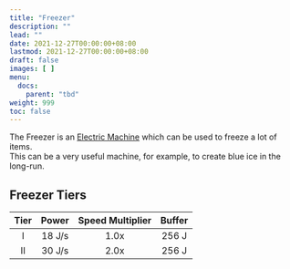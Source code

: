 ```yaml
---
title: "Freezer"
description: ""
lead: ""
date: 2021-12-27T00:00:00+08:00
lastmod: 2021-12-27T00:00:00+08:00
draft: false
images: [ ]
menu:
  docs:
    parent: "tbd"
weight: 999
toc: false
---
```


The Freezer is an [Electric Machine](/docs/slimefun/electric-machines) which can be used to freeze a lot of items.  
This can be a very useful machine, for example, to create blue ice in the long-run.

## Freezer Tiers

| Tier | Power  | Speed Multiplier | Buffer |
|:----:|:------:|:----------------:|:------:|
|  I   | 18 J/s |       1.0x       | 256 J  |
|  II  | 30 J/s |       2.0x       | 256 J  |
